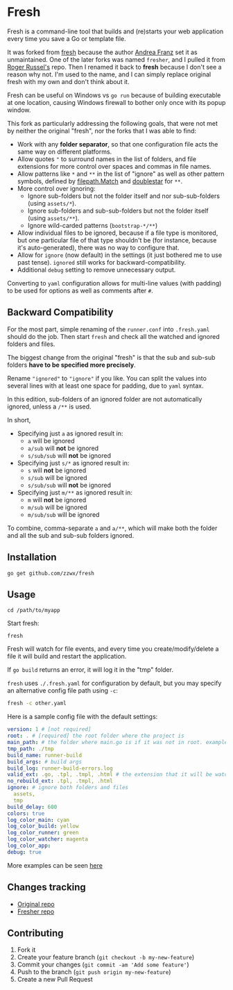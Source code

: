 # Fresh

Fresh is a command-line tool that builds and (re)starts your web application every time you save a Go or template file.

It was forked from [fresh](https://github.com/gravityblast/fresh) because the author [Andrea Franz](http://gravityblast.com) set it as unmaintained.
One of the later forks was named `fresher`, and I pulled it from [Roger Russel's](https://github.com/roger-russel/fresher.git) repo.
Then I renamed it back to **fresh** because I don't see a reason why not. I'm used to the name, and I can simply replace original fresh
with my own and don't think about it.

Fresh can be useful on Windows vs `go run` because of building executable at one location, causing Windows firewall to bother only once with its popup window. 

This fork as particularly addressing the following goals, that were not met by neither the original "fresh", nor the forks that I was able to find:

* Work with any **folder separator**, so that one configuration file acts the same way on different platforms.
* Allow quotes `"` to surround names in the list of folders, and file extensions for more control over spaces and commas in file names.
* Allow patterns like `*` and `**` in the list of "ignore" as well as other pattern symbols, defined by [filepath.Match](https://pkg.go.dev/path/filepath?tab=doc#Match) and [doublestar](https://github.com/bmatcuk/doublestar) for `**`.
* More control over ignoring:
    * Ignore sub-folders but not the folder itself and nor sub-sub-folders (using `assets/*`).
    * Ignore sub-folders and sub-sub-folders but not the folder itself (using `assets/**`).
    * Ignore wild-carded patterns (`bootstrap-*/**`)
* Allow individual files to be ignored, because if a file type is monitored, but one particular file of that type shouldn't be (for instance, because it's auto-generated), there was no way to configure that.
* Allow for `ignore` (now default) in the settings (it just bothered me to use past tense). `ignored` still works for backward-compatibility.
* Additional `debug` setting to remove unnecessary output.

Converting to `yaml` configuration allows for multi-line values (with padding) to be used for options as well as comments after `#`.

## Backward Compatibility

For the most part, simple renaming of the `runner.conf` into `.fresh.yaml` should do the job.
Then start `fresh` and check all the watched and ignored folders and files. 

The biggest change from the original "fresh" is that the sub and sub-sub folders **have to be specified more precisely**.

Rename `"ignored"` to `"ignore"` if you like. 
You can split the values into several lines with at least one space for padding, due to `yaml` syntax.

In this edition, sub-folders of an ignored folder are not automatically ignored, unless a `/**` is used. 

In short,

* Specifying just `a` as ignored result in:
    * `a` will be ignored
    * `a/sub` will **not** be ignored
    * `s/sub/sub` will **not** be ignored
* Specifying just `s/*` as ignored result in:
    * `s` will **not** be ignored
    * `s/sub` will be ignored
    * `s/sub/sub` will **not** be ignored
* Specifying just `m/**` as ignored result in:
    * `m` will **not** be ignored
    * `m/sub` will be ignored
    * `m/sub/sub` will be ignored

To combine, comma-separate `a` and `a/**`, which will make both the folder and all the sub and sub-sub folders ignored.

## Installation

    go get github.com/zzwx/fresh

## Usage

    cd /path/to/myapp

Start fresh:

    fresh

Fresh will watch for file events, and every time you create/modify/delete a file it will build and restart the application.

If `go build` returns an error, it will log it in the "tmp" folder.

`fresh` uses `./.fresh.yaml` for configuration by default, but you may specify an alternative config file path using `-c`:

```bash
fresh -c other.yaml
```

Here is a sample config file with the default settings:

```yaml
version: 1 # [not required]
root: . # [required] the root folder where the project is
main_path: # the folder where main.go is if it was not in root. example: %root%/cmd/
tmp_path: ./tmp
build_name: runner-build
build_args: # build args
build_log: runner-build-errors.log
valid_ext: .go, .tpl, .tmpl, .html # the extension that it will be watching
no_rebuild_ext: .tpl, .tmpl, .html
ignore: # ignore both folders and files
  assets,
  tmp
build_delay: 600
colors: true
log_color_main: cyan
log_color_build: yellow
log_color_runner: green
log_color_watcher: magenta
log_color_app:
debug: true
```

More examples can be seen [here](https://github.com/zzwx/fresh/tree/master/docs/_examples)

## Changes tracking

* [Original repo](https://github.com/gravityblast/fresh/commit/0fa698148017fa2234856bdc881d9cc62517f62b)
* [Fresher repo](https://github.com/roger-russel/fresher/commit/da1959ee8a25a760339c9f2c9b8160ce1105c02f)


## Contributing

1. Fork it
2. Create your feature branch (`git checkout -b my-new-feature`)
3. Commit your changes (`git commit -am 'Add some feature'`)
4. Push to the branch (`git push origin my-new-feature`)
5. Create a new Pull Request

